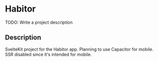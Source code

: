 # Habitor

TODO: Write a project description

## Description

SvelteKit project for the Habitor app. Planning to use Capacitor for mobile.
SSR disabled since it's intended for mobile.
